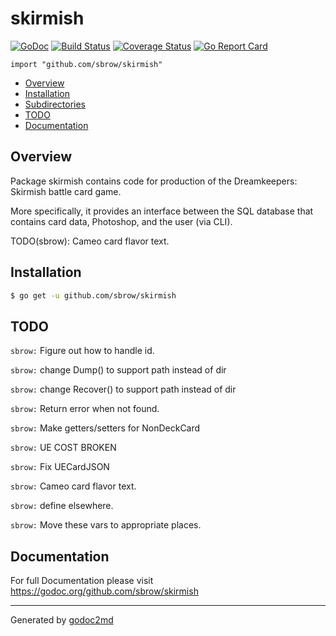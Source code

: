 # skirmish
[![GoDoc](https://godoc.org/github.com/sbrow/skirmish?status.svg)](https://godoc.org/github.com/sbrow/skirmish) [![Build Status](https://travis-ci.org/sbrow/skirmish.svg?branch=master)](https://travis-ci.org/sbrow/skirmish) [![Coverage Status](https://coveralls.io/repos/github/sbrow/skirmish/badge.svg?branch=master)](https://coveralls.io/github/sbrow/skirmish?branch=master) [![Go Report Card](https://goreportcard.com/badge/github.com/sbrow/skirmish)](https://goreportcard.com/report/github.com/sbrow/skirmish)

`import "github.com/sbrow/skirmish"`

* [Overview](#pkg-overview)
* [Installation](pkg-installation)
* [Subdirectories](#pkg-subdirectories)
* [TODO](#pkg-note-TODO)
* [Documentation](#pkg-doc)

## <a name="pkg-overview">Overview</a>
Package skirmish contains code for production of the
Dreamkeepers: Skirmish battle card game.

More specifically, it provides an interface between the SQL database
that contains card data, Photoshop, and the user (via CLI).

TODO(sbrow): Cameo card flavor text.





## <a name="pkg-installation">Installation</a>
```sh
$ go get -u github.com/sbrow/skirmish
```
<!---


--->



## <a name="pkg-note-TODO">TODO</a>

`sbrow:` Figure out how to handle id.

`sbrow:` change Dump() to support path instead of dir

`sbrow:` change Recover() to support path instead of dir

`sbrow:` Return error when not found.

`sbrow:` Make getters/setters for NonDeckCard

`sbrow:` UE COST BROKEN

`sbrow:` Fix UECardJSON

`sbrow:` Cameo card flavor text.

`sbrow:` define elsewhere.

`sbrow:` Move these vars to appropriate places.

## <a name="pkg-doc">Documentation</a>
For full Documentation please visit https://godoc.org/github.com/sbrow/skirmish
- - -


Generated by [godoc2md](http://godoc.org/github.com/davecheney/godoc2md)
